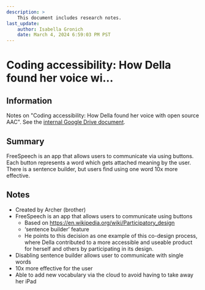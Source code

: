 ```yaml
---
description: >
    This document includes research notes.
last_update:
    author: Isabella Gronich
    date: March 4, 2024 6:59:03 PM PST
---
```

# Coding accessibility: How Della found her voice wi...

## Information

Notes on "Coding accessibility: How Della found her voice with open source AAC". See the [internal Google Drive document](https://drive.google.com/file/d/1hi_coVxdIutKeb7G5Tg7ePY0_nH6EWGD/).

## Summary

FreeSpeech is an app that allows users to communicate via using buttons.  Each button represents a word which gets attached meaning by the user.  There is a sentence builder, but users find using one word 10x more effective.

## Notes

- Created by Archer (brother)
- FreeSpeech is an app that allows users to communicate using buttons
  - Based on https://en.wikipedia.org/wiki/Participatory_design 
  - ‘sentence builder’ feature
  - He points to this decision as one example of this co-design process, where Della contributed to a more accessible and useable product for herself and others by participating in its design.
- Disabling sentence builder allows user to communicate with single words
- 10x more effective for the user
- Able to add new vocabulary via the cloud to avoid having to take away her iPad
